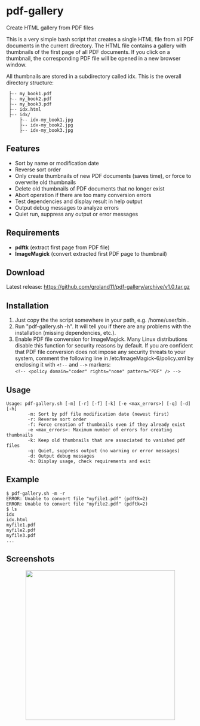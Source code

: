 # pdf-gallery
Create HTML gallery from PDF files

This is a very simple bash script that creates a single HTML file from all PDF documents in the current directory. The HTML file contains a gallery with thumbnails of the first page of all PDF documents. If you click on a thumbnail, the corresponding PDF file will be opened in a new browser window.

All thumbnails are stored in a subdirectory called idx. This is the overall directory structure:
```
 ├-- my_book1.pdf
 ├-- my_book2.pdf
 ├-- my_book3.pdf
 ├-- idx.html
 ├-- idx/
     ├-- idx-my_book1.jpg
     ├-- idx-my_book2.jpg
     ├-- idx-my_book3.jpg
```

## Features
- Sort by name or modification date
- Reverse sort order
- Only create thumbnails of new PDF documents (saves time), or force to overwrite old thumbnails
- Delete old thumbnails of PDF documents that no longer exist
- Abort operation if there are too many conversion errors
- Test dependencies and display result in help output
- Output debug messages to analyze errors
- Quiet run, suppress any output or error messages

## Requirements
- **pdftk** (extract first page from PDF file)
- **ImageMagick** (convert extracted first PDF page to thumbnail)

## Download
Latest release: https://github.com/groland11/pdf-gallery/archive/v1.0.tar.gz

## Installation
1. Just copy the the script somewhere in your path, e.g. /home/user/bin .
2. Run "pdf-gallery.sh -h". It will tell you if there are any problems with the installation (missing dependencies, etc.).
3. Enable PDF file conversion for ImageMagick. Many Linux distributions disable this function for security reasons by default. If you are confident that PDF file conversion does not impose any security threats to your system, comment the following line in /etc/ImageMagick-6/policy.xml by enclosing it with ```<!--``` and ```-->``` markers:<br />
   ```<!-- <policy domain="coder" rights="none" pattern="PDF" /> -->```

## Usage
```
Usage: pdf-gallery.sh [-m] [-r] [-f] [-k] [-e <max_errors>] [-q] [-d] [-h]
        -m: Sort by pdf file modification date (newest first)
        -r: Reverse sort order
        -f: Force creation of thumbnails even if they already exist
        -e <max_errors>: Maximum number of errors for creating thumbnails
        -k: Keep old thumbnails that are associated to vanished pdf files
        -q: Quiet, suppress output (no warning or error messages)
        -d: Output debug messages
        -h: Display usage, check requirements and exit
```

## Example
```
$ pdf-gallery.sh -m -r
ERROR: Unable to convert file "myfile1.pdf" (pdftk=2)
ERROR: Unable to convert file "myfile2.pdf" (pdftk=2)
$ ls
idx
idx.html
myfile1.pdf
myfile2.pdf
myfile3.pdf
...
```

## Screenshots
<div align="center">
    <img src="/screenshots/screen1.png" width="400px"</img>
</div>
